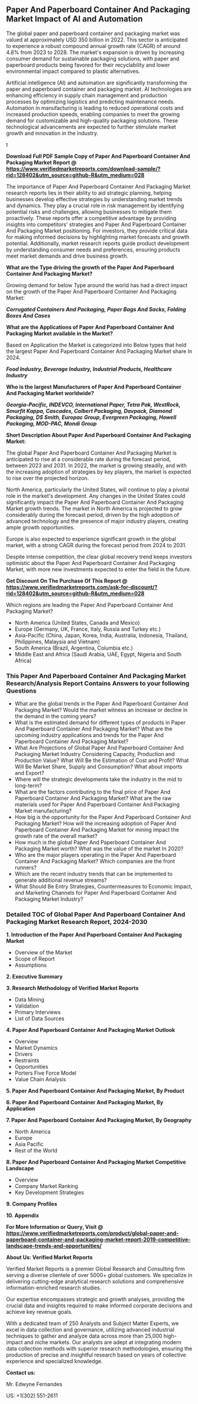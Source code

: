 <h2>Paper And Paperboard Container And Packaging Market Impact of AI and Automation</h2><p>The global paper and paperboard container and packaging market was valued at approximately USD 350 billion in 2022. This sector is anticipated to experience a robust compound annual growth rate (CAGR) of around 4.8% from 2023 to 2028. The market's expansion is driven by increasing consumer demand for sustainable packaging solutions, with paper and paperboard products being favored for their recyclability and lower environmental impact compared to plastic alternatives.</p><p>Artificial intelligence (AI) and automation are significantly transforming the paper and paperboard container and packaging market. AI technologies are enhancing efficiency in supply chain management and production processes by optimizing logistics and predicting maintenance needs. Automation in manufacturing is leading to reduced operational costs and increased production speeds, enabling companies to meet the growing demand for customizable and high-quality packaging solutions. These technological advancements are expected to further stimulate market growth and innovation in the industry.</p>t</p><p id="" class=""><strong>Download Full PDF Sample Copy of Paper And Paperboard Container And Packaging Market Report @ <a href="https://www.verifiedmarketreports.com/download-sample/?rid=128402&utm_source=github-R&utm_medium=028" target="_blank">https://www.verifiedmarketreports.com/download-sample/?rid=128402&utm_source=github-R&utm_medium=028</a></strong></p><p>The importance of&nbsp;Paper And Paperboard Container And Packaging Market research reports lies in their ability to aid strategic planning, helping businesses develop effective strategies by understanding market trends and dynamics. They play a crucial role in risk management by identifying potential risks and challenges, allowing businesses to mitigate them proactively. These reports offer a competitive advantage by providing insights into competitors' strategies and Paper And Paperboard Container And Packaging Market positioning. For investors, they provide critical data for making informed decisions by highlighting market forecasts and growth potential. Additionally, market research reports guide product development by understanding consumer needs and preferences, ensuring products meet market demands and drive business growth.</p><p><strong>What are the&nbsp;Type driving the growth of the Paper And Paperboard Container And Packaging Market?</strong></p><p id="" class="">Growing demand for below Type around the world has had a direct impact on the growth of the Paper And Paperboard Container And Packaging Market:</p><em><strong>Corrugated Containers And Packaging, Paper Bags And Sacks, Folding Boxes And Cases</strong></em></p><strong>What are the&nbsp;Applications&nbsp;of Paper And Paperboard Container And Packaging Market available in the Market?</strong></p><p id="" class="">Based on Application the Market is categorized into Below types that held the largest Paper And Paperboard Container And Packaging Market share In 2024.</p><em><strong>Food Industry, Beverage Industry, Industrial Products, Healthcare Industry</strong></em></p><strong>Who is the largest Manufacturers of Paper And Paperboard Container And Packaging Market worldwide?</strong></p><p><em><strong>Georgia-Pacific, INDEVCO, International Paper, Tetra Pak, WestRock, Smurfit Kappa, Cascades, Colbert Packaging, Davpack, Diamond Packaging, DS Smith, Europac Group, Evergreen Packaging, Howell Packaging, MOD-PAC, Mondi Group</strong></em></p><p id="" class=""><strong>Short Description About Paper And Paperboard Container And Packaging Market:</strong></p><p>The global Paper And Paperboard Container And Packaging Market is anticipated to rise at a considerable rate during the forecast period, between 2023 and 2031. In 2022, the market is growing steadily, and with the increasing adoption of strategies by key players, the market is expected to rise over the projected horizon.</p><p>North America, particularly the United States, will continue to play a pivotal role in the market's development. Any changes in the United States could significantly impact the Paper And Paperboard Container And Packaging Market growth trends. The market in North America is projected to grow considerably during the forecast period, driven by the high adoption of advanced technology and the presence of major industry players, creating ample growth opportunities.</p><p>Europe is also expected to experience significant growth in the global market, with a strong CAGR during the forecast period from 2024 to 2031.</p><p>Despite intense competition, the clear global recovery trend keeps investors optimistic about the Paper And Paperboard Container And Packaging Market, with more new investments expected to enter the field in the future.</p><p id="" class=""><strong>Get Discount On The Purchase Of This Report @ <a href="https://www.verifiedmarketreports.com/ask-for-discount/?rid=128402&utm_source=github-R&utm_medium=028" target="_blank">https://www.verifiedmarketreports.com/ask-for-discount/?rid=128402&utm_source=github-R&utm_medium=028</a></strong></p>Which regions are leading the Paper And Paperboard Container And Packaging Market?</p><ul><li>North America (United States, Canada and Mexico)</li><li>Europe (Germany, UK, France, Italy, Russia and Turkey etc.)</li><li>Asia-Pacific (China, Japan, Korea, India, Australia, Indonesia, Thailand, Philippines, Malaysia and Vietnam)</li><li>South America (Brazil, Argentina, Columbia etc.)</li><li>Middle East and Africa (Saudi Arabia, UAE, Egypt, Nigeria and South Africa)</li></ul><h3 id="" class="">This Paper And Paperboard Container And Packaging Market Research/Analysis Report Contains Answers to your following Questions</h3><ul><li>What are the global trends in the Paper And Paperboard Container And Packaging Market? Would the market witness an increase or decline in the demand in the coming years?</li><li>What is the estimated demand for different types of products in Paper And Paperboard Container And Packaging Market? What are the upcoming industry applications and trends for the Paper And Paperboard Container And Packaging Market?</li><li>What Are Projections of Global Paper And Paperboard Container And Packaging Market Industry Considering Capacity, Production and Production Value? What Will Be the Estimation of Cost and Profit? What Will Be Market Share, Supply and Consumption? What about imports and Export?</li><li>Where will the strategic developments take the industry in the mid to long-term?</li><li>What are the factors contributing to the final price of Paper And Paperboard Container And Packaging Market? What are the raw materials used for Paper And Paperboard Container And Packaging Market manufacturing?</li><li>How big is the opportunity for the Paper And Paperboard Container And Packaging Market? How will the increasing adoption of Paper And Paperboard Container And Packaging Market for mining impact the growth rate of the overall market?</li><li>How much is the global Paper And Paperboard Container And Packaging Market worth? What was the value of the market In 2020?</li><li>Who are the major players operating in the Paper And Paperboard Container And Packaging Market? Which companies are the front runners?</li><li>Which are the recent industry trends that can be implemented to generate additional revenue streams?</li><li>What Should Be Entry Strategies, Countermeasures to Economic Impact, and Marketing Channels for Paper And Paperboard Container And Packaging Market Industry?</li></ul><h3 id="" class="">Detailed TOC of Global Paper And Paperboard Container And Packaging Market Research Report, 2024-2030</h3><p id="" class=""><strong>1. Introduction of the Paper And Paperboard Container And Packaging Market</strong></p><ul><li>Overview of the Market</li><li>Scope of Report</li><li>Assumptions</li></ul><p id="" class=""><strong>2. Executive Summary</strong></p><p id="" class=""><strong>3. Research Methodology of Verified Market Reports</strong></p><ul><li>Data Mining</li><li>Validation</li><li>Primary Interviews</li><li>List of Data Sources</li></ul><p id="" class=""><strong>4. Paper And Paperboard Container And Packaging Market Outlook</strong></p><ul><li>Overview</li><li>Market Dynamics</li><li>Drivers</li><li>Restraints</li><li>Opportunities</li><li>Porters Five Force Model</li><li>Value Chain Analysis</li></ul><p id="" class=""><strong>5. Paper And Paperboard Container And Packaging Market, By Product</strong></p><p id="" class=""><strong>6. Paper And Paperboard Container And Packaging Market, By Application</strong></p><p id="" class=""><strong>7. Paper And Paperboard Container And Packaging Market, By Geography</strong></p><ul><li>North America</li><li>Europe</li><li>Asia Pacific</li><li>Rest of the World</li></ul><p id="" class=""><strong>8. Paper And Paperboard Container And Packaging Market Competitive Landscape</strong></p><ul><li>Overview</li><li>Company Market Ranking</li><li>Key Development Strategies</li></ul><p id="" class=""><strong>9. Company Profiles</strong></p><p id="" class=""><strong>10. Appendix</strong></p><p id="" class=""><strong>For More Information or Query, Visit @ <a href="https://www.verifiedmarketreports.com/product/global-paper-and-paperboard-container-and-packaging-market-report-2019-competitive-landscape-trends-and-opportunities/" target="_blank">https://www.verifiedmarketreports.com/product/global-paper-and-paperboard-container-and-packaging-market-report-2019-competitive-landscape-trends-and-opportunities/</a></strong></p><p id="" class=""><strong>About Us: Verified Market Reports</strong></p><p id="" class="">Verified Market Reports is a premier Global Research and Consulting firm serving a diverse clientele of over 5000+ global customers. We specialize in delivering cutting-edge analytical research solutions and comprehensive information-enriched research studies.</p><p id="" class="">Our expertise encompasses strategic and growth analyses, providing the crucial data and insights required to make informed corporate decisions and achieve key revenue goals.</p><p id="" class="">With a dedicated team of 250 Analysts and Subject Matter Experts, we excel in data collection and governance, utilizing advanced industrial techniques to gather and analyze data across more than 25,000 high-impact and niche markets. Our analysts are adept at integrating modern data collection methods with superior research methodologies, ensuring the production of precise and insightful research based on years of collective experience and specialized knowledge.</p><p id="" class=""><strong>Contact us:</strong></p><p id="" class="">Mr. Edwyne Fernandes</p><p id="" class="">US: +1(302) 551-2611</p>
